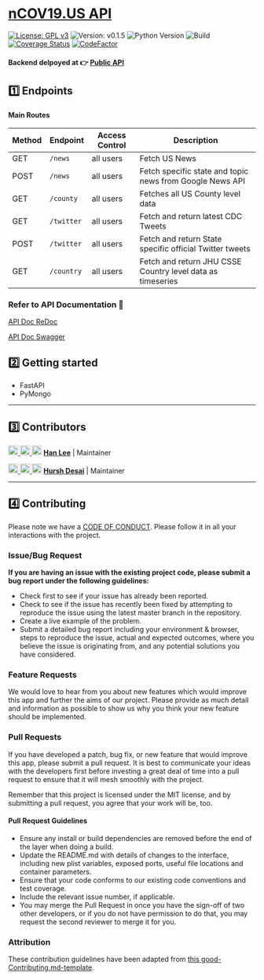 # [nCOV19.US API](https://api.ncov19.us/)

[![License: GPL v3](https://img.shields.io/badge/License-GPLv3-blue.svg)](https://www.gnu.org/licenses/gpl-3.0)
![Version: v0.1.5](https://img.shields.io/badge/release-v0.1.5-blue)
![Python Version](https://img.shields.io/badge/python-v3.7-blue)
![Build](https://github.com/ncov19-us/back-end/workflows/Build/badge.svg?branch=staging&event=push)
[![Coverage Status](https://coveralls.io/repos/github/ncov19-us/back-end/badge.svg?branch=coverall)](https://coveralls.io/github/ncov19-us/back-end?branch=coverall)
[![CodeFactor](https://www.codefactor.io/repository/github/ncov19-us/back-end/badge)](https://www.codefactor.io/repository/github/ncov19-us/back-end) 

#### Backend delpoyed at 👉 [Public API](https://api.ncov19.us/) <br>

## 1️⃣ Endpoints

#### Main Routes

| Method | Endpoint                | Access Control | Description                                  |
| ------ | ----------------------- | -------------- | -------------------------------------------- |
| GET    | `/news` | all users      | Fetch US News |
| POST    | `/news` | all users      | Fetch specific state and topic news from Google News API |
| GET    | `/county` | all users      | Fetches all US County level data |
| GET    | `/twitter` | all users      | Fetch and return latest CDC Tweets |
| POST    | `/twitter` | all users      | Fetch and return State specific official Twitter tweets |
| GET    | `/country` | all users      | Fetch and return JHU CSSE Country level data as timeseries |

### Refer to API Documentation 📖

[API Doc ReDoc](https://api.ncov19.us/redoc)

[API Doc Swagger](https://api.ncov19.us/docs)

## 2️⃣ Getting started

-    FastAPI
-    PyMongo

---

## 3️⃣ Contributors

[<img src="https://github.com/favicon.ico" width="20"> ](https://github.com/leehanchung)    [ <img src="https://static.licdn.com/sc/h/al2o9zrvru7aqj8e1x2rzsrca" width="20"> ](https://www.linkedin.com/in/hanchunglee/)    [<img src="https://twitter.com/favicon.ico" width="20">](https://twitter.com/hanchunglee)    **[Han Lee](https://github.com/leehanchung)**    |    Maintainer

[<img src="https://github.com/favicon.ico" width="20"> ](https://github.com/hurshd0)    [ <img src="https://static.licdn.com/sc/h/al2o9zrvru7aqj8e1x2rzsrca" width="20"> ](https://www.linkedin.com/in/hurshd/)    [<img src="https://twitter.com/favicon.ico" width="20">](https://twitter.com/hurshd0)    **[Hursh Desai](https://github.com/hurshd0)**    |    Maintainer

---


## 4️⃣ Contributing

Please note we have a [CODE OF CONDUCT](./CODE_OF_CONDUCT.md). Please follow it in all your interactions with the project.

### Issue/Bug Request

 **If you are having an issue with the existing project code, please submit a bug report under the following guidelines:**
 - Check first to see if your issue has already been reported.
 - Check to see if the issue has recently been fixed by attempting to reproduce the issue using the latest master branch in the repository.
 - Create a live example of the problem.
 - Submit a detailed bug report including your environment & browser, steps to reproduce the issue, actual and expected outcomes,  where you believe the issue is originating from, and any potential solutions you have considered.

### Feature Requests

We would love to hear from you about new features which would improve this app and further the aims of our project. Please provide as much detail and information as possible to show us why you think your new feature should be implemented.

### Pull Requests

If you have developed a patch, bug fix, or new feature that would improve this app, please submit a pull request. It is best to communicate your ideas with the developers first before investing a great deal of time into a pull request to ensure that it will mesh smoothly with the project.

Remember that this project is licensed under the MIT license, and by submitting a pull request, you agree that your work will be, too.

#### Pull Request Guidelines

- Ensure any install or build dependencies are removed before the end of the layer when doing a build.
- Update the README.md with details of changes to the interface, including new plist variables, exposed ports, useful file locations and container parameters.
- Ensure that your code conforms to our existing code conventions and test coverage.
- Include the relevant issue number, if applicable.
- You may merge the Pull Request in once you have the sign-off of two other developers, or if you do not have permission to do that, you may request the second reviewer to merge it for you.

### Attribution

These contribution guidelines have been adapted from [this good-Contributing.md-template](https://gist.github.com/PurpleBooth/b24679402957c63ec426).

